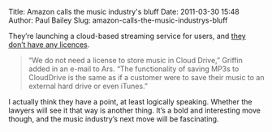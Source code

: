 Title: Amazon calls the music industry's bluff
Date: 2011-03-30 15:48
Author: Paul Bailey
Slug: amazon-calls-the-music-industrys-bluff

They’re launching a cloud-based streaming service for users, and [they don’t have any licences][1].

> “We do not need a license to store music in Cloud Drive,”
> Griffin added in an e-mail to Ars. “The functionality of saving MP3s to
> CloudDrive is the same as if a customer were to save their music to
> an external hard drive or even iTunes.”

I actually think they have a point, at least logically speaking. Whether the lawyers will see it that way is another thing. It’s a bold and interesting move though, and the music industry’s next move will be fascinating.

  [1]: http://arstechnica.com/media/news/2011/03/amazon-on-cloud-play%0Aer-we-dont-need-no-stinkin-licenses.ars
